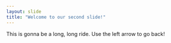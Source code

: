 ```yaml
---
layout: slide
title: "Welcome to our second slide!"
---
```

This is gonna be a long, long ride.
Use the left arrow to go back!
